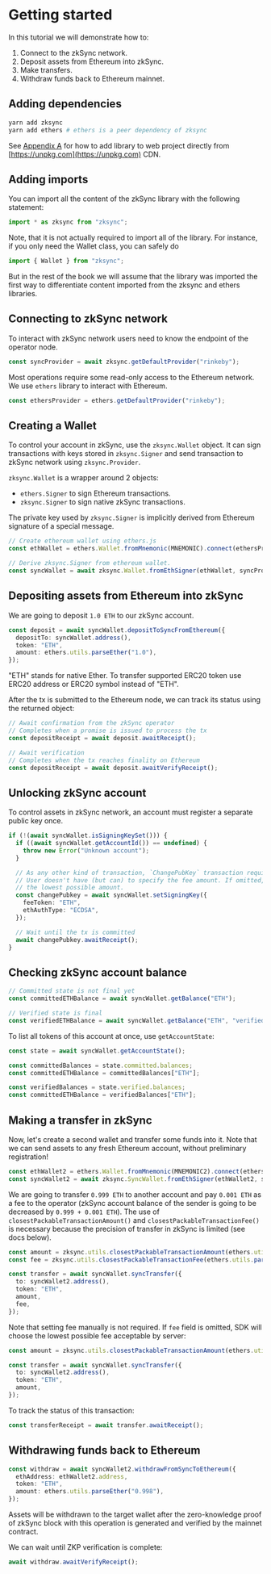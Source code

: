 # Getting started

In this tutorial we will demonstrate how to:

1. Connect to the zkSync network.
1. Deposit assets from Ethereum into zkSync.
1. Make transfers.
1. Withdraw funds back to Ethereum mainnet.

## Adding dependencies

```bash
yarn add zksync
yarn add ethers # ethers is a peer dependency of zksync
```

See [Appendix A](browser-bundled.md) for how to add library to web project directly from
[https://unpkg.com](https://unpkg.com) CDN.

## Adding imports

You can import all the content of the zkSync library with the following statement:

```typescript
import * as zksync from "zksync";
```

Note, that it is not actually required to import all of the library. For instance, if you only need the Wallet class,
you can safely do

```typescript
import { Wallet } from "zksync";
```

But in the rest of the book we will assume that the library was imported the first way to differentiate content imported
from the zksync and ethers libraries.

## Connecting to zkSync network

To interact with zkSync network users need to know the endpoint of the operator node.

```typescript
const syncProvider = await zksync.getDefaultProvider("rinkeby");
```

Most operations require some read-only access to the Ethereum network. We use `ethers` library to interact with
Ethereum.

```typescript
const ethersProvider = ethers.getDefaultProvider("rinkeby");
```

## Creating a Wallet

To control your account in zkSync, use the `zksync.Wallet` object. It can sign transactions with keys stored in
`zksync.Signer` and send transaction to zkSync network using `zksync.Provider`.

`zksync.Wallet` is a wrapper around 2 objects:

- `ethers.Signer` to sign Ethereum transactions.
- `zksync.Signer` to sign native zkSync transactions.

The private key used by `zksync.Signer` is implicitly derived from Ethereum signature of a special message.

```typescript
// Create ethereum wallet using ethers.js
const ethWallet = ethers.Wallet.fromMnemonic(MNEMONIC).connect(ethersProvider);

// Derive zksync.Signer from ethereum wallet.
const syncWallet = await zksync.Wallet.fromEthSigner(ethWallet, syncProvider);
```

## Depositing assets from Ethereum into zkSync

We are going to deposit `1.0 ETH` to our zkSync account.

```typescript
const deposit = await syncWallet.depositToSyncFromEthereum({
  depositTo: syncWallet.address(),
  token: "ETH",
  amount: ethers.utils.parseEther("1.0"),
});
```

"ETH" stands for native Ether. To transfer supported ERC20 token use ERC20 address or ERC20 symbol instead of "ETH".

After the tx is submitted to the Ethereum node, we can track its status using the returned object:

```typescript
// Await confirmation from the zkSync operator
// Completes when a promise is issued to process the tx
const depositReceipt = await deposit.awaitReceipt();

// Await verification
// Completes when the tx reaches finality on Ethereum
const depositReceipt = await deposit.awaitVerifyReceipt();
```

## Unlocking zkSync account

To control assets in zkSync network, an account must register a separate public key once.

```typescript
if (!(await syncWallet.isSigningKeySet())) {
  if ((await syncWallet.getAccountId()) == undefined) {
    throw new Error("Unknown account");
  }

  // As any other kind of transaction, `ChangePubKey` transaction requires fee.
  // User doesn't have (but can) to specify the fee amount. If omitted, library will query zkSync node for
  // the lowest possible amount.
  const changePubkey = await syncWallet.setSigningKey({
    feeToken: "ETH",
    ethAuthType: "ECDSA",
  });

  // Wait until the tx is committed
  await changePubkey.awaitReceipt();
}
```

## Checking zkSync account balance

```typescript
// Committed state is not final yet
const committedETHBalance = await syncWallet.getBalance("ETH");

// Verified state is final
const verifiedETHBalance = await syncWallet.getBalance("ETH", "verified");
```

To list all tokens of this account at once, use `getAccountState`:

```typescript
const state = await syncWallet.getAccountState();

const committedBalances = state.committed.balances;
const committedETHBalance = committedBalances["ETH"];

const verifiedBalances = state.verified.balances;
const committedETHBalance = verifiedBalances["ETH"];
```

## Making a transfer in zkSync

Now, let's create a second wallet and transfer some funds into it. Note that we can send assets to any fresh Ethereum
account, without preliminary registration!

```typescript
const ethWallet2 = ethers.Wallet.fromMnemonic(MNEMONIC2).connect(ethersProvider);
const syncWallet2 = await zksync.SyncWallet.fromEthSigner(ethWallet2, syncProvider);
```

We are going to transfer `0.999 ETH` to another account and pay `0.001 ETH` as a fee to the operator (zkSync account
balance of the sender is going to be decreased by `0.999 + 0.001 ETH`). The use of `closestPackableTransactionAmount()`
and `closestPackableTransactionFee()` is necessary because the precision of transfer in zkSync is limited (see docs
below).

```typescript
const amount = zksync.utils.closestPackableTransactionAmount(ethers.utils.parseEther("0.999"));
const fee = zksync.utils.closestPackableTransactionFee(ethers.utils.parseEther("0.001"));

const transfer = await syncWallet.syncTransfer({
  to: syncWallet2.address(),
  token: "ETH",
  amount,
  fee,
});
```

Note that setting fee manually is not required. If `fee` field is omitted, SDK will choose the lowest possible fee
acceptable by server:

```typescript
const amount = zksync.utils.closestPackableTransactionAmount(ethers.utils.parseEther("0.999"));

const transfer = await syncWallet.syncTransfer({
  to: syncWallet2.address(),
  token: "ETH",
  amount,
});
```

To track the status of this transaction:

```typescript
const transferReceipt = await transfer.awaitReceipt();
```

## Withdrawing funds back to Ethereum

```typescript
const withdraw = await syncWallet2.withdrawFromSyncToEthereum({
  ethAddress: ethWallet2.address,
  token: "ETH",
  amount: ethers.utils.parseEther("0.998"),
});
```

Assets will be withdrawn to the target wallet after the zero-knowledge proof of zkSync block with this operation is
generated and verified by the mainnet contract.

We can wait until ZKP verification is complete:

```typescript
await withdraw.awaitVerifyReceipt();
```
